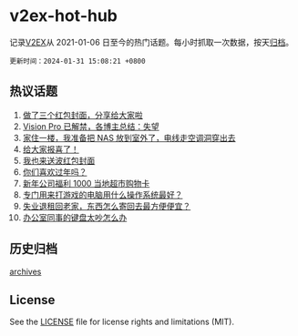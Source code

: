 # v2ex-hot-hub

 记录[V2EX](https://www.v2ex.com/)从 2021-01-06 日至今的热门话题。每小时抓取一次数据，按天[归档](archives)。

`更新时间：2024-01-31 15:08:21 +0800`

## 热议话题

1. [做了三个红包封面，分享给大家啦](https://www.v2ex.com/t/1012909)
1. [Vision Pro 已解禁，各博主总结：失望](https://www.v2ex.com/t/1012910)
1. [家住一楼，我准备把 NAS 放到室外了，电线走空调洞穿出去](https://www.v2ex.com/t/1012845)
1. [给大家报喜了！](https://www.v2ex.com/t/1012797)
1. [我也来送波红包封面](https://www.v2ex.com/t/1012856)
1. [你们喜欢过年吗？](https://www.v2ex.com/t/1012992)
1. [新年公司福利 1000 当地超市购物卡](https://www.v2ex.com/t/1012951)
1. [专门用来打游戏的电脑用什么操作系统最好？](https://www.v2ex.com/t/1012883)
1. [失业退租回老家，东西怎么寄回去最方便便宜？](https://www.v2ex.com/t/1012818)
1. [办公室同事的键盘太吵怎么办](https://www.v2ex.com/t/1013009)

## 历史归档

[archives](archives)

## License

See the [LICENSE](LICENSE) file for license rights and limitations (MIT).
